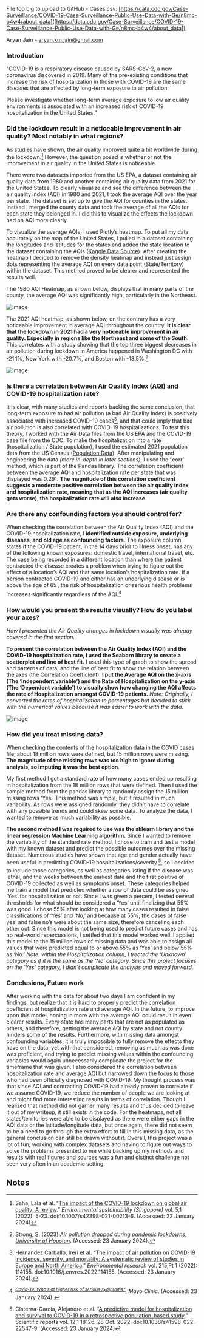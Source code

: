 File too big to upload to GitHub - Cases.csv: [https://data.cdc.gov/Case-Surveillance/COVID-19-Case-Surveillance-Public-Use-Data-with-Ge/n8mc-b4w4/about_data]([https://data.cdc.gov/Case-Surveillance/COVID-19-Case-Surveillance-Public-Use-Data-with-Ge/n8mc-b4w4/about_data])

Aryan Jain - [aryan.km.jain@gmail.com](mailto:aryan.km.jain@gmail.com)


### Introduction

“COVID-19 is a respiratory disease caused by SARS-CoV-2, a new coronavirus discovered in 2019. Many of the pre-existing conditions that increase the risk of hospitalization in those with COVID-19 are the same diseases that are affected by long-term exposure to air pollution.

Please investigate whether long-term average exposure to low air quality environments is associated with an increased risk of COVID-19 hospitalization in the United States.”


### Did the lockdown result in a noticeable improvement in air quality? Most notably in what regions?

As studies have shown, the air quality improved quite a bit worldwide during the lockdown.[^1] However, the question posed is whether or not the improvement in air quality in the United States is noticeable.

There were two datasets imported from the US EPA, a dataset containing air quality data from 1980 and another containing air quality data from 2021 for the United States. To clearly visualize and see the difference between the air quality index (AQI) in 1980 and 2021, I took the average AQI over the year per state. The dataset is set up to give the AQI for counties in the states. Instead I merged the county data and took the average of all the AQIs for each state they belonged in. I did this to visualize the effects the lockdown had on AQI more clearly. 

To visualize the average AQIs, I used Plotly’s heatmap. To put all my data accurately on the map of the United States, I pulled in a dataset containing the longitudes and latitudes for the states and added the state location to the dataset containing the AQIs ([Kaggle Data Source](https://www.kaggle.com/datasets/tennerimaheshwar/us-state-and-territory-latitude-and-longitude-data?resource=download)). After creating the heatmap I decided to remove the density heatmap and instead just assign dots representing the average AQI on every data point (State/Territory) within the dataset. This method proved to be clearer and represented the results well.

The 1980 AQI Heatmap, as shown below, displays that in many parts of the county, the average AQI was significantly high, particularly in the Northeast. 

![image](https://github.com/AryanJain-21/EMD-Challenge/assets/149397817/13115afa-8944-4ea1-9eb8-cb91c4622e7a)


The 2021 AQI heatmap, as shown below, on the contrary has a very noticeable improvement in average AQI throughout the country. **It is clear that the lockdown in 2021 had a very noticeable improvement in air quality. Especially in regions like the Northeast and some of the South.** This correlates with a study showing that the top three biggest decreases in air pollution during lockdown in America happened in Washington DC with -21.1%, New York with -20.7%, and Boston with -18.5%.[^2] 

![image](https://github.com/AryanJain-21/EMD-Challenge/assets/149397817/ae472e13-8434-4a91-992e-b1f0b3577119)


### Is there a correlation between Air Quality Index (AQI) and COVID-19 hospitalization rate?

It is clear, with many studies and reports backing the same conclusion, that long-term exposure to bad air pollution (a bad Air Quality Index) is positively associated with increased COVID-19 cases[^3], and that could imply that bad air pollution is also correlated with COVID-19 hospitalizations. To test this theory, I worked with the Air Data files from the US EPA and the COVID-19 case file from the CDC. To make the hospitalization into a rate (hospitalization / State population), I used the estimated 2021 population data from the US Census ([Population Data](https://www.census.gov/data/tables/time-series/demo/popest/2020s-state-total.html)). After manipulating and engineering the data _(more in-depth in later sections)_, I used the ‘.corr’ method, which is part of the Pandas library. The correlation coefficient between the average AQI and hospitalization rate per state that was displayed was 0.291. **The magnitude of this correlation coefficient suggests a moderate positive correlation between the air quality index and hospitalization rate, meaning that as the AQI increases (air quality gets worse), the hospitalization rate will also increase.**


### Are there any confounding factors you should control for?

When checking the correlation between the Air Quality Index (AQI) and the COVID-19 hospitalization rate, **I identified outside exposure, underlying diseases, and old age as confounding factors**. The exposure column states if the COVID-19 patient, in the 14 days prior to illness onset, has any of the following known exposures: domestic travel, international travel, etc. The case being recorded in a different location than where the patient contracted the disease creates a problem when trying to figure out the effect of a location’s AQI and that same location’s hospitalization rate. If a person contracted COVID-19 and either has an underlying disease or is above the age of 65<sub><strong> </strong></sub>, the risk of hospitalization or serious health problems increases significantly regardless of the AQI.[^4] 


### How would you present the results visually? How do you label your axes?

_How I presented the Air Quality changes in lockdown visually was already covered in the first section._ 

**To present the correlation between the Air Quality Index (AQI) and the COVID-19 hospitalization rate, I used the Seaborn library to create a scatterplot and line of best fit.** I used this type of graph to show the spread and patterns of data, and the line of best fit to show the relation between the axes (the Correlation Coefficient). **I put the Average AQI on the x-axis (The ‘Independent variable’) and the Rate of Hospitalization on the y-axis (The ‘Dependent variable’) to visually show how changing the AQI affects the rate of Hospitalization amongst COVID-19 patients.** _Note: Originally, I converted the rates of hospitalization to percentages but decided to stick with the numerical values because it was easier to work with the data_.

![image](https://github.com/AryanJain-21/EMD-Challenge/assets/149397817/993544b4-f1c8-4086-9ace-8acb93331027)



### How did you treat missing data?

When checking the contents of the hospitalization data in the COVID cases file, about 18 million rows were defined, but 15 million rows were missing. **The magnitude of the missing rows was too high to ignore during analysis, so imputing it was the best option**.

My first method I got a standard rate of how many cases ended up resulting in hospitalization from the 18 million rows that were defined. Then I used the sample method from the pandas library to randomly assign the 15 million missing rows ‘Yes’. This method was simple, but it resulted in much variability. As rows were assigned randomly, they didn’t have to correlate with any possible trends and could skew some data. To analyze the data, I wanted to remove as much variability as possible.

**The second method I was required to use was the sklearn library and the linear regression Machine Learning algorithm.** Since I wanted to remove the variability of the standard rate method, I chose to train and test a model with my known dataset and predict the possible outcomes over the missing dataset. Numerous studies have shown that age and gender actually have been useful in predicting COVID-19 hospitalizations/severity<sub> </sub>[^5], so I decided to include those categories, as well as categories listing if the disease was lethal, and the weeks between the earliest date and the first positive of COVID-19 collected as well as symptoms onset. These categories helped me train a model that predicted whether a row of data could be assigned ‘Yes’ for hospitalization or not. Since I was given a percent, I tested several thresholds for what should be considered a ’Yes’ until finalizing that 55% was good. I chose 55% after looking at how many cases resulted in false classifications of ‘Yes’ and ‘No,’ and because at 55%, the cases of false yes’ and false no’s were about the same size, therefore canceling each other out. Since this model is not being used to predict future cases and has no real-world repercussions, I settled that this model worked well. I applied this model to the 15 million rows of missing data and was able to assign all values that were predicted equal to or above 55% as ‘Yes’ and below 55% as ‘No.’ _Note: within the Hospitalization column, I treated the ‘Unknown’ category as if it is the same as the ‘No’ category. Since this project focuses on the ‘Yes’ category, I didn’t complicate the analysis and moved forward._


### Conclusions, Future work

After working with the data for about two days I am confident in my findings, but realize that it is hard to properly predict the correlation coefficient of hospitalization rate and average AQI. In the future, to improve upon this model, honing in more with the average AQI could result in even clearer results. Every state has many parts that are not as populated as others, and therefore, getting the average AQI by state and not county hinders some of the results. Furthermore, with missing data amongst confounding variables, it is truly impossible to fully remove the effects they have on the data, yet with that considered, removing as much as was done was proficient, and trying to predict missing values within the confounding variables would again unnecessarily complicate the project for the timeframe that was given. I also considered the correlation between hospitalization rate and average AQI but narrowed down the focus to those who had been officially diagnosed with COVID-19. My thought process was that since AQI and contracting COVID-19 had already proven to correlate if we assume COVID-19, we reduce the number of people we are looking at and might find more interesting results in terms of correlation. Though I realized that method did not garner many results and thus decided to leave it out of my writeup, it still exists in the code. For the heatmaps, not all states/territories were able to be displayed as there were either gaps in the AQI data or the latitude/longitude data, but once again, there did not seem to be a need to go through the extra effort to fill in this missing data, as the general conclusion can still be drawn without it. Overall, this project was a lot of fun; working with complex datasets and having to figure out ways to solve the problems presented to me while backing up my methods and results with real figures and sources was a fun and distinct challenge not seen very often in an academic setting. 


<!-- Footnotes themselves at the bottom. -->
## Notes

[^1]:
     Saha, Lala et al. “[The impact of the COVID-19 lockdown on global air quality: A review](https://www.ncbi.nlm.nih.gov/pmc/articles/PMC8819204/).” _Environmental sustainability (Singapore)_ vol. 5,1 (2022): 5-23. doi:10.1007/s42398-021-00213-6. (Accessed: 22 January 2024)

[^2]:
     Strong, S. (2023) _[Air pollution dropped during pandemic lockdowns, University of Houston](https://uh.edu/news-events/stories/2022-news-articles/may-2022/05092242022-uh-covid-air-pollutant-pollution-ghahremanloo-choi.php#:~:text=The%20biggest%20air%20quality%20improvement,Washington%20DC%2C%20%2D21.1%25)_. (Accessed: 23 January 2024). 

[^3]:
     Hernandez Carballo, Ireri et al. “[The impact of air pollution on COVID-19 incidence, severity, and mortality: A systematic review of studies in Europe and North America.](https://www.ncbi.nlm.nih.gov/pmc/articles/PMC9420033/#:~:text=Long%2Dterm%20exposure%20to%20air%20pollution%20is%20more%20frequently%20positively,compared%20to%20short%2Dterm%20exposure.)” _Environmental research_ vol. 215,Pt 1 (2022): 114155. doi:10.1016/j.envres.2022.114155. (Accessed: 23 January 2024).

[^4]:
    <sup> <em><a href="https://www.mayoclinic.org/diseases-conditions/coronavirus/in-depth/coronavirus-who-is-at-risk/art-20483301#:~:text=The%20risk%20of%20developing%20dangerous,systems%2C%20obesity%2C%20or%20diabetes.">Covid-19: Who’s at higher risk of serious symptoms?</a></em></sup>, _Mayo Clinic_. (Accessed: 23 January 2024).

[^5]:
    <sup> </sup>Cisterna-García, Alejandro et al. “[A predictive model for hospitalization and survival to COVID-19 in a retrospective population-based study](https://www.ncbi.nlm.nih.gov/pmc/articles/PMC9614188/#:~:text=We%20identified%20age%2C%20gender%2C%20and,%2C%20and%20hypertension22%2C23.).” Scientific reports vol. 12,1 18126. 28 Oct. 2022, doi:10.1038/s41598-022-22547-9. (Accessed: 23 January 2024)
